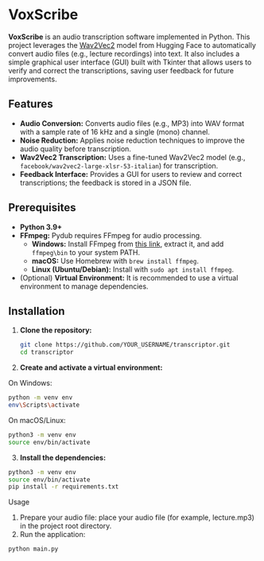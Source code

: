 # VoxScribe

**VoxScribe** is an audio transcription software implemented in Python. This project leverages the [Wav2Vec2](https://huggingface.co/models?pipeline_tag=automatic-speech-recognition) model from Hugging Face to automatically convert audio files (e.g., lecture recordings) into text. It also includes a simple graphical user interface (GUI) built with Tkinter that allows users to verify and correct the transcriptions, saving user feedback for future improvements.

## Features

- **Audio Conversion:** Converts audio files (e.g., MP3) into WAV format with a sample rate of 16 kHz and a single (mono) channel.
- **Noise Reduction:** Applies noise reduction techniques to improve the audio quality before transcription.
- **Wav2Vec2 Transcription:** Uses a fine-tuned Wav2Vec2 model (e.g., `facebook/wav2vec2-large-xlsr-53-italian`) for transcription.
- **Feedback Interface:** Provides a GUI for users to review and correct transcriptions; the feedback is stored in a JSON file.

## Prerequisites

- **Python 3.9+**
- **FFmpeg:** Pydub requires FFmpeg for audio processing.  
  - **Windows:** Install FFmpeg from [this link](https://www.gyan.dev/ffmpeg/builds/), extract it, and add `ffmpeg\bin` to your system PATH.
  - **macOS:** Use Homebrew with `brew install ffmpeg`.
  - **Linux (Ubuntu/Debian):** Install with `sudo apt install ffmpeg`.
- (Optional) **Virtual Environment:** It is recommended to use a virtual environment to manage dependencies.

## Installation

1. **Clone the repository:**

   ```bash
   git clone https://github.com/YOUR_USERNAME/transcriptor.git
   cd transcriptor
   
2. **Create and activate a virtual environment:**

On Windows:

   ```bash
  python -m venv env
  env\Scripts\activate
```

On macOS/Linux:

   ```bash
python3 -m venv env
source env/bin/activate
```

3. **Install the dependencies:**

 ```bash
python3 -m venv env
source env/bin/activate
pip install -r requirements.txt
```

Usage
1. Prepare your audio file: place your audio file (for example, lecture.mp3) in the project root directory.
2. Run the application:

```bash
python main.py
```
